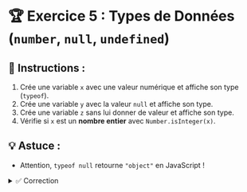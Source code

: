 # 🏆 Exercice 5 : Types de Données (`number`, `null`, `undefined`)  

## 🔹 Instructions :  
1. Crée une variable `x` avec une valeur numérique et affiche son type (`typeof`).  
2. Crée une variable `y` avec la valeur `null` et affiche son type.  
3. Crée une variable `z` sans lui donner de valeur et affiche son type.  
4. Vérifie si `x` est un **nombre entier** avec `Number.isInteger(x)`.  

## 💡 Astuce :  
- Attention, `typeof null` retourne `"object"` en JavaScript !  

<details>
<summary>✅ Correction</summary>

```js
let x = 42;
let y = null;
let z;

console.log(typeof x); // "number"
console.log(typeof y); // "object" (particularité de JS)
console.log(typeof z); // "undefined"
console.log(Number.isInteger(x)); // true
````
</details>